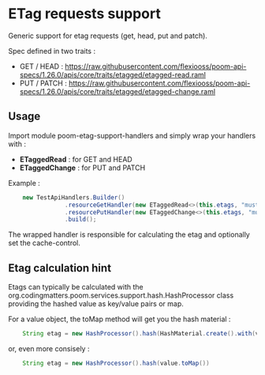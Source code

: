 # ETag requests support

Generic support for etag requests (get, head, put and patch).

Spec defined in two traits :
 * GET / HEAD : https://raw.githubusercontent.com/flexiooss/poom-api-specs/1.26.0/apis/core/traits/etagged/etagged-read.raml
 * PUT / PATCH : https://raw.githubusercontent.com/flexiooss/poom-api-specs/1.26.0/apis/core/traits/etagged/etagged-change.raml
 
## Usage

Import module poom-etag-support-handlers and simply wrap your handlers with :
 * **ETaggedRead** : for GET and HEAD
 * **ETaggedChange** : for PUT and PATCH

Example :

```java
    new TestApiHandlers.Builder()
                .resourceGetHandler(new ETaggedRead<>(this.etags, "must-revalidate", getHandler, ResourceGetResponse.class))
                .resourcePutHandler(new ETaggedChange<>(this.etags, "must-revalidate", putHandler, ResourcePutResponse.class))
                .build();
```

The wrapped handler is responsible for calculating the etag and optionally set the cache-control.

## Etag calculation hint

Etags can typically be calculated with the org.codingmatters.poom.services.support.hash.HashProcessor class providing
the hashed value as key/value pairs or map. 

For a value object, the toMap method will get you the hash material :

```java
    String etag = new HashProcessor().hash(HashMaterial.create().with(value.toMap()))
```

or, even more consisely :

```java
    String etag = new HashProcessor().hash(value.toMap())
```
